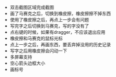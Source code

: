 - 双击截图区域完成截图
- 画了马赛克之后，切换到橡皮擦，橡皮擦擦不掉东西
- 使用了橡皮擦之后，再点上一步会有问题
- 写完字之后切换到马赛克，写的字没有了
- 点右键的时候，如果有dragger，不应该退出应用
- 橡皮擦和马赛克的鼠标光标
- 点上一步之后，再画东西，要丢弃掉没用的历史记录
- 写字之后用橡皮擦会闪动一下
- 多屏幕支持
- 空心箭头边框大小
- 画标号
